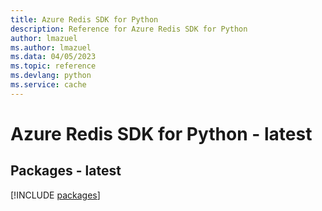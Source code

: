 ```yaml
---
title: Azure Redis SDK for Python
description: Reference for Azure Redis SDK for Python
author: lmazuel
ms.author: lmazuel
ms.data: 04/05/2023
ms.topic: reference
ms.devlang: python
ms.service: cache
---
```

# Azure Redis SDK for Python - latest
## Packages - latest
[!INCLUDE [packages](redis-index.md)]
